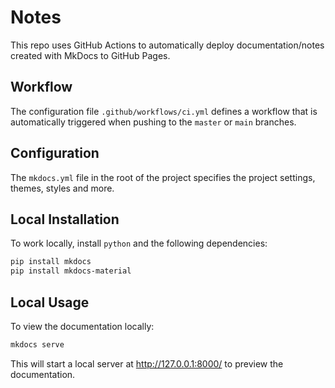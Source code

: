 # Notes

This repo uses GitHub Actions to automatically deploy documentation/notes created with MkDocs to GitHub Pages.

## Workflow 

The configuration file `.github/workflows/ci.yml` defines a workflow that is automatically triggered when pushing to the `master` or `main` branches.


## Configuration
The `mkdocs.yml` file in the root of the project specifies the project settings, themes, styles and more.


## Local Installation

To work locally, install `python` and the following dependencies:

```bash
pip install mkdocs
pip install mkdocs-material
```

## Local Usage

To view the documentation locally:

```bash
mkdocs serve
```

This will start a local server at http://127.0.0.1:8000/ to preview the documentation.

